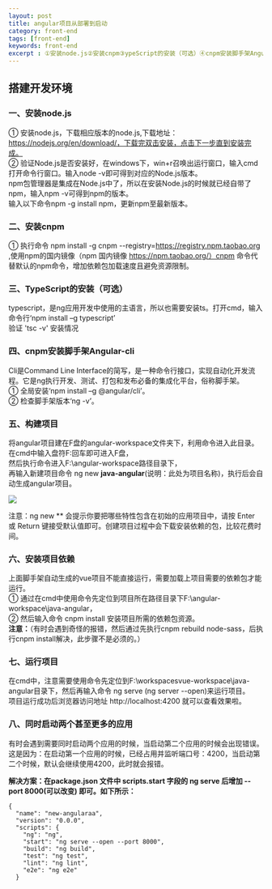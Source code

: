 ```yaml
---
layout: post
title: angular项目从部署到启动
category: front-end
tags: [front-end]
keywords: front-end
excerpt : ①安装node.js②安装cnpm③ypeScript的安装（可选）④cnpm安装脚手架Angular-cli⑤构建项目⑥安装项目依赖...
---
```

## 搭建开发环境
### 一、安装node.js
① 安装node.js，下载相应版本的node.js,下载地址：https://nodejs.org/en/download/，下载完双击安装，点击下一步直到安装完成。<br/>
② 验证Node.js是否安装好，在windows下，win+r召唤出运行窗口，输入cmd打开命令行窗口。输入node -v即可得到对应的Node.js版本。<br/>
   npm包管理器是集成在Node.js中了，所以在安装Node.js的时候就已经自带了npm，输入npm -v可得到npm的版本。<br/>
   输入以下命令npm -g install npm，更新npm至最新版本。
   
### 二、安装cnpm
① 执行命令 npm install -g cnpm --registry=https://registry.npm.taobao.org ,使用npm的国内镜像（npm 国内镜像 https://npm.taobao.org/）cnpm 命令代替默认的npm命令，增加依赖包加载速度且避免资源限制。

### 三、TypeScript的安装（可选）
typescript，是ng应用开发中使用的主语言，所以也需要安装ts。打开cmd，输入命令行‘npm install –g typescript’<br/>
验证 'tsc -v' 安装情况 


### 四、cnpm安装脚手架Angular-cli
Cli是Command Line Interface的简写，是一种命令行接口，实现自动化开发流程。它是ng执行开发、测试、打包和发布必备的集成化平台，俗称脚手架。<br/> 
① 全局安装‘npm install –g @angular/cli’。<br/>
② 检查脚手架版本‘ng -v’。  

### 五、构建项目
将angular项目建在F盘的angular-workspace文件夹下，利用命令进入此目录。<br/>
在cmd中输入盘符F:回车即可进入F盘，<br/>
然后执行命令进入F:\angular-workspace路径目录下，<br/>
再输入新建项目命令 ng new **java-angular**(说明：此处为项目名称)，执行后会自动生成angular项目。

![](https://luopengfei3000.github.io/assets/images/2019/article/2019-03-20-angular-install/01.png)

注意：ng new ** 会提示你要把哪些特性包含在初始的应用项目中，请按 Enter 或 Return 键接受默认值即可。创建项目过程中会下载安装依赖的包，比较花费时间。

### 六、安装项目依赖
上面脚手架自动生成的vue项目不能直接运行，需要加载上项目需要的依赖包才能运行。<br/>
① 通过在cmd中使用命令先定位到项目所在路径目录下F:\angular-workspace\java-angular，<br/>
② 然后输入命令 cnpm install 安装项目所需的依赖包资源。<br/>
**注意：**（有时会遇到奇怪的报错，然后通过先执行cnpm rebuild node-sass，后执行cnpm install解决，此步骤不是必须的。）

### 七、运行项目
在cmd中，注意需要使用命令先定位到F:\workspacesvue-workspace\java-angular目录下，然后再输入命令 ng serve (ng server --open)来运行项目。<br/>
项目运行成功后浏览器访问地址 http://localhost:4200 就可以查看效果啦。

### 八、同时启动两个甚至更多的应用
有时会遇到需要同时启动两个应用的时候，当启动第二个应用的时候会出现错误。<br/>
这是因为：在启动第一个应用的时候，已经占用并监听端口号：4200，当启动第二个时候，默认会继续使用4200，此时就会报错。

**解决方案：在package.json 文件中 scripts.start 字段的 ng serve 后增加 --port 8000(可以改变) 即可。如下所示：**
```
{
  "name": "new-angularaa",
  "version": "0.0.0",
  "scripts": {
    "ng": "ng",
    "start": "ng serve --open --port 8000",
    "build": "ng build",
    "test": "ng test",
    "lint": "ng lint",
    "e2e": "ng e2e"
  }
```